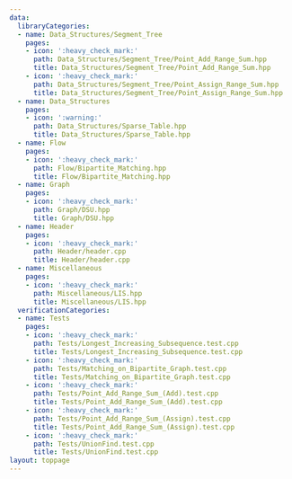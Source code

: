 ```yaml
---
data:
  libraryCategories:
  - name: Data_Structures/Segment_Tree
    pages:
    - icon: ':heavy_check_mark:'
      path: Data_Structures/Segment_Tree/Point_Add_Range_Sum.hpp
      title: Data_Structures/Segment_Tree/Point_Add_Range_Sum.hpp
    - icon: ':heavy_check_mark:'
      path: Data_Structures/Segment_Tree/Point_Assign_Range_Sum.hpp
      title: Data_Structures/Segment_Tree/Point_Assign_Range_Sum.hpp
  - name: Data_Structures
    pages:
    - icon: ':warning:'
      path: Data_Structures/Sparse_Table.hpp
      title: Data_Structures/Sparse_Table.hpp
  - name: Flow
    pages:
    - icon: ':heavy_check_mark:'
      path: Flow/Bipartite_Matching.hpp
      title: Flow/Bipartite_Matching.hpp
  - name: Graph
    pages:
    - icon: ':heavy_check_mark:'
      path: Graph/DSU.hpp
      title: Graph/DSU.hpp
  - name: Header
    pages:
    - icon: ':heavy_check_mark:'
      path: Header/header.cpp
      title: Header/header.cpp
  - name: Miscellaneous
    pages:
    - icon: ':heavy_check_mark:'
      path: Miscellaneous/LIS.hpp
      title: Miscellaneous/LIS.hpp
  verificationCategories:
  - name: Tests
    pages:
    - icon: ':heavy_check_mark:'
      path: Tests/Longest_Increasing_Subsequence.test.cpp
      title: Tests/Longest_Increasing_Subsequence.test.cpp
    - icon: ':heavy_check_mark:'
      path: Tests/Matching_on_Bipartite_Graph.test.cpp
      title: Tests/Matching_on_Bipartite_Graph.test.cpp
    - icon: ':heavy_check_mark:'
      path: Tests/Point_Add_Range_Sum_(Add).test.cpp
      title: Tests/Point_Add_Range_Sum_(Add).test.cpp
    - icon: ':heavy_check_mark:'
      path: Tests/Point_Add_Range_Sum_(Assign).test.cpp
      title: Tests/Point_Add_Range_Sum_(Assign).test.cpp
    - icon: ':heavy_check_mark:'
      path: Tests/UnionFind.test.cpp
      title: Tests/UnionFind.test.cpp
layout: toppage
---
```

